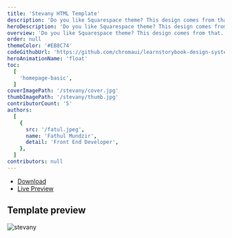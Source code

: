 ```yaml
---
title: 'Stevany HTML Template'
description: 'Do you like Squarespace theme? This design comes from that.'
heroDescription: 'Do you like Squarespace theme? This design comes from that. Stevany consist of responsive design, Squarespace color style, and easy to customize because created using Bootstrap 4.'
overview: 'Do you like Squarespace theme? This design comes from that. Stevany consist of responsive design, Squarespace color style, and easy to customize because created using Bootstrap 4.'
order: null
themeColor: '#EB8C74'
codeGithubUrl: 'https://github.com/chromaui/learnstorybook-design-system'
heroAnimationName: 'float'
toc:
  [
    'homepage-basic',
  ]
coverImagePath: '/stevany/cover.jpg'
thumbImagePath: '/stevany/thumb.jpg'
contributorCount: '5'
authors:
  [
    {
      src: '/fatul.jpeg',
      name: 'Fathul Mundzir',
      detail: 'Front End Developer',
    },
  ]
contributors: null
---
```


<div class="btn-download">
  <ul class="listing-download">
    <li><a class="link-download paddle_button" data-theme="none" href="#!" data-product="614941">Download</a></li>
    <li><a class="link-demo" target="_blank" href="https://kontena.website/html/theme/stevany">Live Preview</a></li>
  </ul>
</div>

<h2>Template preview</h2>

![stevany](/stevany/stevany.png)
